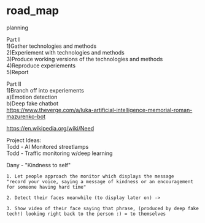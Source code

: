 # road_map
planning

Part I  
1)Gather technologies and methods   
2)Experiement with technologies and methods  
3)Produce working versions of the technologies and methods    
4)Reproduce experiements  
5)Report  
  
Part II  
1)Branch off into experiements  
  a)Emotion detection  
  b)Deep fake chatbot  
    https://www.theverge.com/a/luka-artificial-intelligence-memorial-roman-mazurenko-bot

https://en.wikipedia.org/wiki/Need

Project Ideas:  
Todd - AI Monitored streetlamps  
Todd - Traffic monitoring w/deep learning

Dany - "Kindness to self"
    
    1. Let people approach the monitor which displays the message 
    "record your voice, saying a message of kindness or an encouragement for someone having hard time"
    
    2. Detect their faces meanwhile (to display later on) -> 
    
    3. Show video of their face saying that phrase, (produced by deep fake tech!) looking right back to the person :) = to themselves
